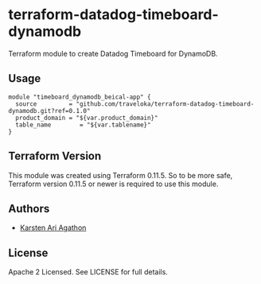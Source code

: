 terraform-datadog-timeboard-dynamodb
=================

Terraform module to create Datadog Timeboard for DynamoDB.



Usage
-----

```hcl
module "timeboard_dynamodb_beical-app" {
  source         = "github.com/traveloka/terraform-datadog-timeboard-dynamodb.git?ref=0.1.0"
  product_domain = "${var.product_domain}"
  table_name        = "${var.tablename}"
}
```

Terraform Version
-----------------

This module was created using Terraform 0.11.5. 
So to be more safe, Terraform version 0.11.5 or newer is required to use this module.

Authors
-------

* [Karsten Ari Agathon](https://github.com/karstenaa)

License
-------

Apache 2 Licensed. See LICENSE for full details.
